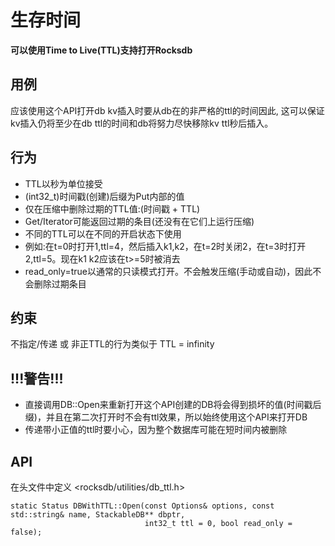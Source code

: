 # 生存时间

**可以使用Time to Live(TTL)支持打开Rocksdb**

## 用例

应该使用这个API打开db kv插入时要从db在的非严格的ttl的时间因此, 这可以保证kv插入仍将至少在db ttl的时间和db将努力尽快移除kv ttl秒后插入。

## 行为

* TTL以秒为单位接受
* (int32_t)时间戳(创建)后缀为Put内部的值
* 仅在压缩中删除过期的TTL值:(时间戳 + TTL)
* Get/Iterator可能返回过期的条目(还没有在它们上运行压缩)
* 不同的TTL可以在不同的开启状态下使用
* 例如:在t=0时打开1,ttl=4，然后插入k1,k2，在t=2时关闭2，在t=3时打开2,ttl=5。现在k1 k2应该在t>=5时被消去
* read_only=true以通常的只读模式打开。不会触发压缩(手动或自动)，因此不会删除过期条目

## 约束

不指定/传递 或 非正TTL的行为类似于 TTL = infinity

## !!!警告!!!

* 直接调用DB::Open来重新打开这个API创建的DB将会得到损坏的值(时间戳后缀)，并且在第二次打开时不会有ttl效果，所以始终使用这个API来打开DB
* 传递带小正值的ttl时要小心，因为整个数据库可能在短时间内被删除

## API

在头文件中定义 <rocksdb/utilities/db_ttl.h>

    static Status DBWithTTL::Open(const Options& options, const std::string& name, StackableDB** dbptr, 
                                  int32_t ttl = 0, bool read_only = false);
